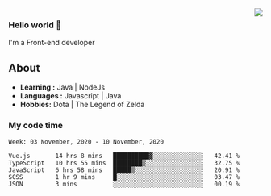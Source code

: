<img align='right' src="https://github-readme-stats.vercel.app/api?username=jumodada&show_icons=true&theme=vue">

### Hello world 👋

I'm a Front-end developer 
    
## About
-  **Learning :** Java | NodeJs
-  **Languages :** Javascript | Java
-  **Hobbies:** Dota | The Legend of Zelda

### My code time

<!--START_SECTION:waka-->
```text
Week: 03 November, 2020 - 10 November, 2020

Vue.js       14 hrs 8 mins   ██████████▓░░░░░░░░░░░░░░   42.41 % 
TypeScript   10 hrs 55 mins  ████████▒░░░░░░░░░░░░░░░░   32.75 % 
JavaScript   6 hrs 58 mins   █████▒░░░░░░░░░░░░░░░░░░░   20.91 % 
SCSS         1 hr 9 mins     █░░░░░░░░░░░░░░░░░░░░░░░░   03.47 % 
JSON         3 mins          ░░░░░░░░░░░░░░░░░░░░░░░░░   00.19 % 
```
<!--END_SECTION:waka-->

